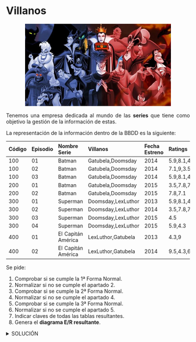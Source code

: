 <div align="justify">

# Villanos

<div align="center">
<img src="img/villanos.png" width="400px"/>
</div>

Tenemos una empresa dedicada al mundo de las __series__ que tiene como objetivo la gestión de la información de estas.

La representación de la información dentro de la BBDD es la siguiente:

|Código | Episodio | Nombre Serie | Villanos | Fecha Estreno | Ratings | 
|-----|-----|-----|-----|-----|-----|
|100 | 01 | Batman | Gatubela,Doomsday |  2014 | 5.9,8.1,4.3 |
|100 | 02 | Batman | Gatubela,Doomsday |  2014 | 7.1,9,3.5 |
|100 | 03 | Batman | Gatubela,Doomsday |  2014 | 5.9,8.1,4.3 | 
|200 | 01 | Batman | Gatubela,Doomsday |  2015 | 3.5,7.8,7.1 | 
|200 | 02 | Batman | Gatubela,Doomsday |  2015 | 7.8,7.1 | 
|300 | 01 | Superman | Doomsday,LexLuthor |  2013 | 5.9,8.1,4.3 | 
|300 | 02 | Superman | Doomsday,LexLuthor |  2014 | 3.5,7.8,7.1 | 
|300 | 03 | Superman | Doomsday,LexLuthor |  2015 | 4.5 | 
|300 | 04 | Superman | Doomsday,LexLuthor |  2015 | 5.9,4.3 | 
|400 | 01 | El Capitán América | LexLuthor,Gatubela |  2013 | 4.3,9 | 
|400 | 02 | El Capitán América | LexLuthor,Gatubela |  2014 | 9.5,4.3,6.7 | 


Se pide:

1. Comprobar si se cumple la 1ª Forma Normal.
2. Normalizar si no se cumple el apartado 2.
3. Comprobar si se cumple la 2ª Forma Normal.
4. Normalizar si no se cumple el apartado 4.
5. Comprobar si se cumple la 3ª Forma Normal.
6. Normalizar si no se cumple el apartado 5.
7. Indicar claves de todas las tablas resultantes.
9. Genera el __diagrama E/R resultante__.


<details>
      <summary>SOLUCIÓN</summary>
 
  </br>
    
    > Nota: Hemos de tener en cuenta las definición de las tres formas normales:
 1. Una tabla está en _1FN si y sólo si_ ___cada atributo es atómico___.
 2. Una tabla esta en _2FN si y sólo si está en 1FN y_ ___todos los atributos tienen dependencia funcional completa de la Clave Principal___.
 3.  Una tabla esta en _3FN si y sólo si está en 2FN_ y ___no existen dependencias transitivas___.

Dicho esto, vamos a contestar a cada una de las preguntas:
 1. Comprobar si se cumple la 1ª Forma Normal.
  __No cumple__, ya que los valores no son atómicos. El campo __villanos__ tiene uno a más autores en una misma __tupla/fila__. _Es decir, autor es un valor multivaluado_ __(Gatubela,Doomsday)__. Otro ejemplo sería __Ratings__, con el valor __5.9,8.1,4.3__.

 2. Normalizar si no se cumple el apartado 1.

Sacando las tablas __villano__ y __rating__, la __BBDD__ queda de la siguiente manera:

__Serie__:

|Código | Episodio | Nombre Serie  | Fecha Estreno | 
|-----|-----|-----|-----|-----|
|100 | 01 | Batman |  2014 | 
|100 | 02 | Batman |  2014 | 
|100 | 03 | Batman |  2014 | 
|200 | 01 | Batman |  2015 | 
|200 | 02 | Batman |  2015 | 
|300 | 01 | Superman |  2013 |
|300 | 02 | Superman|  2014 | 
|300 | 03 | Superman|  2015 | 
|300 | 04 | Superman|  2015 | 
|400 | 01 | El Capitán América |  2013 | 
|400 | 02 | El Capitán América |  2014 | 

__Rating:__

| Rating | 
|-----|
| 5.9 |
| 8.1 |
| 4.3 |
| 7.1 |
| 9 |
| 3.5 |  
| 4.5 | 
| 9.5 |
| 6.7 | 

__Villano:__

| Villano | 
|-----|
| Gatubela |
| Doomsday |
| LexLuthor |


Como podemos observar existe ___redundancia en la base de datos___. Uno de los motivos es el campo __Nombre Serie__, que se repite.

3. Comprobar si se cumple la 2ª Forma Normal.

La __Segunda Forma Normal (2NF)__ pide que no existan dependencias parciales o dicho de otra manera, todos los atributos no clave deben depender por completo de la clave primaria. Actualmente en nuestra tabla tenemos varias dependencias parciales si consideramos como atributo clave el __código de la serie__ y __episodio__.

4. Normalizar si no se cumple el apartado 4.
   
Teniendo en cuenta lo anterior, el campo __Fecha de estreno__ tiene una dependencia funcional completa sobre la clave, al igual que el campo __Nombre serie__.

En principio esta sería la solución a la __2FN__, pero existe un detalle que hace que debamos incluir una nueva tabla, que es el siguiente:
>"Los villanos aparecen en las series y no en los episodios. Un ejemplo de ello será: __Doomsday, Gatubela, y LexLuthor__, que aparecen en, al menos, dos series."

Es por ello, que debemos crear una nueva tabla llamada __serie__, con los campos: __código, y nombre__, que nos permita relacionar la información de los villanos y las series, para evitar la perdida de información.

__Serie__

|Código | Nombre  | 
|-----|-----|
|100 | Batman |
|300 | Superman |
|400 | El Capitán América |

Y la tabla __Episodio__ que quedaria como sigue:

| __(Código)FK,PK__ | __Episodio(PK)__ | Nombre  | __Fecha Estreno(PK)__ | 
|-----|-----|-----|-----|
|100 | 01 | Batman |  2014 | 
|100 | 02 | Batman |  2014 | 
|100 | 03 | Batman |  2014 | 
|100 | 01 | Batman |  2015 | 
|100 | 02 | Batman |  2015 | 
|300 | 01 | Superman |  2013 |
|300 | 02 | Superman|  2014 | 
|300 | 03 | Superman|  2015 | 
|300 | 04 | Superman|  2015 | 
|400 | 01 | El Capitán América |  2013 | 
|400 | 02 | El Capitán América |  2014 | 

> ¿Por qué esta solución?

Dado que el campo _fecha_ es un valor __átómico__ puede formar parte de la __clave primaria__.

> Mejor solución: Podríamos realizar una mejor solución, y es sacando la información de la __serie,capítulo y fecha__ en una tabla intermedia que fuera la realación entre ellas, teniendo como __PK()__ la relación de las tres. Esta solución es la que se mostrará en la solución final.

 5. Comprobar si se cumple la 3ª Forma Normal.
    La tabla esta en __2FN__, y además no existe transitividad entre las columnas de cada una de las tablas. __Cumple la 3FN__.
 6. Normalizar si no se cumple el apartado 5.
    No es necesario realizar este paso.
 7. Indicar claves de todas las tablas resultantes.
Las claves se muestran en el punto __8__.
 8. Genera el __diagrama E/R resultante__.
Realizando el __diagrama E/R__, nos daremos cuenta que necesitamos crear nuevas tablas para evitar la perdida de información. Esta información estará en las relaciones y la cardinalidad de estas.

   <div align="center">
        <img src="img/villanos-solucion.png" />
    </div>  


Como podemos observar, se generan 5 tablas con sus respectivas claves.

 > NOTA: __La 2FN dependerá en gran medida de lo que haga en la 1FN__.

</details>

</div>